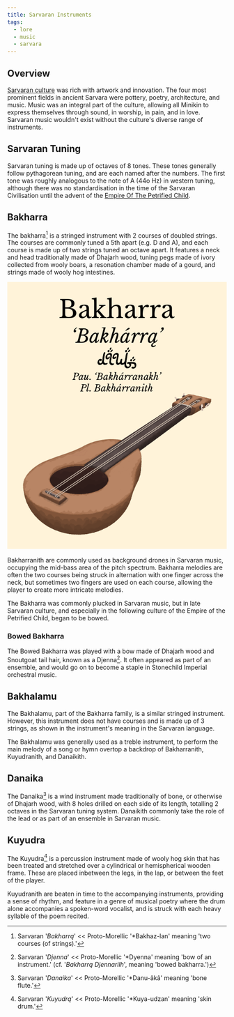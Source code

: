 ```yaml
---
title: Sarvaran Instruments
tags:
  - lore
  - music
  - sarvara
---
```

## Overview
[Sarvaran culture](lore/sarvara.md) was rich with artwork and innovation. The four most prominent fields in ancient Sarvara were pottery, poetry, architecture, and music. Music was an integral part of the culture, allowing all Minikin to express themselves through sound, in worship, in pain, and in love. Sarvaran music wouldn't exist without the culture's diverse range of instruments.
## Sarvaran Tuning
Sarvaran tuning is made up of octaves of 8 tones. These tones generally follow pythagorean tuning, and are each named after the numbers. The first tone was roughly analogous to the note of A (44o Hz) in western tuning, although there was no standardisation in the time of the Sarvaran Civilisation until the advent of the [Empire Of The Petrified Child](lore/empire-of-the-petrified-child).
## Bakharra
The bakharra[^1] is a stringed instrument with 2 courses of doubled strings. The courses are commonly tuned a 5th apart (e.g. D and A), and each course is made up of two strings tuned an octave apart. It features a neck and head traditionally made of Dhajarh wood, tuning pegs made of ivory collected from wooly boars, a resonation chamber made of a gourd, and strings made of wooly hog intestines.

![](images/bakharra_instrument.png)

Bakharranith are commonly used as background drones in Sarvaran music, occupying the mid-bass area of the pitch spectrum. Bakharra melodies are often the two courses being struck in alternation with one finger across the neck, but sometimes two fingers are used on each course, allowing the player to create more intricate melodies.

The Bakharra was commonly plucked in Sarvaran music, but in late Sarvaran culture, and especially in the following culture of the Empire of the Petrified Child, began to be bowed. 
### Bowed Bakharra
The Bowed Bakharra was played with a bow made of Dhajarh wood and Snoutgoat tail hair, known as a Djenna[^4]. It often appeared as part of an ensemble, and would go on to become a staple in Stonechild Imperial orchestral music.
## Bakhalamu
The Bakhalamu, part of the Bakharra family, is a similar stringed instrument. However, this instrument does not have courses and is made up of 3 strings, as shown in the instrument's meaning in the Sarvaran language.

The Bakhalamu was generally used as a treble instrument, to perform the main melody of a song or hymn overtop a backdrop of Bakharranith, Kuyudranith, and Danaikith.
## Danaika
The Danaika[^2] is a wind instrument made traditionally of bone, or otherwise of Dhajarh wood, with 8 holes drilled on each side of its length, totalling 2 octaves in the Sarvaran tuning system. Danaikith commonly take the role of the lead or as part of an ensemble in Sarvaran music.
## Kuyudra
The Kuyudra[^3] is a percussion instrument made of wooly hog skin that has been treated and stretched over a cylindrical or hemispherical wooden frame. These are placed inbetween the legs, in the lap, or between the feet of the player.

Kuyudranith are beaten in time to the accompanying instruments, providing a sense of rhythm, and feature in a genre of musical poetry where the drum alone accompanies a spoken-word vocalist, and is struck with each heavy syllable of the poem recited.

[^1]: Sarvaran '*Bakharrą*' << Proto-Morellic '\*Bakhaz-lan' meaning 'two courses (of strings).'
[^2]: Sarvaran '*Danaika*' << Proto-Morellic '\*Danu-âkâ' meaning 'bone flute.'
[^3]: Sarvaran '*Kuyudrą*' << Proto-Morellic '\*Kuya-udzan' meaning 'skin drum.'
[^4]: Sarvaran '*Djenna*' << Proto-Morellic '\*Dyenna' meaning 'bow of an instrument.' (cf. '*Bakharrą Djennarilh*', meaning 'bowed bakharra.')